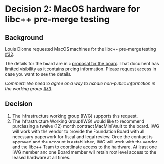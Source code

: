 # Decision 2: MacOS hardware for libc++ pre-merge testing

## Background

Louis Dionne requested MacOS machines for the libc++ pre-merge testing
[#32](https://github.com/llvm/llvm-iwg/issues/32).

The details for the board are in a [proposal for the
board](https://docs.google.com/document/d/1gGPIvsUd7hLIRK8Kq3h_otlnpImBgBZlHSONvLWMe1E/).
That document has limited visibility as it contains pricing information.
Please request access in case you want to see the details.

*Comment: We need to agree on a way to handle non-public information in the
working group [#33](https://github.com/llvm/llvm-iwg/issues/33).*

## Decision

1. The infrastructure working group (IWG) supports this request.
2. The Infrastructure Working Group(IWG) would like to recommend
   purchasing a twelve (12) month contract MacMiniVault to the board. IWG will
   work  with the vendor to provide the Foundation Board with all necessary
   paperwork for fiscal and legal review.  Once the contract is approved and
   the account is established, IWG will work with the vendor and the libc++ Team
   to coordinate access to the hardware.  At least one IWG member and one Board
   member will retain root level access to the leased hardware at all times.
